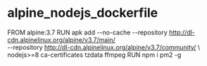 # alpine_nodejs_dockerfile

FROM alpine:3.7
RUN apk add  --no-cache --repository http://dl-cdn.alpinelinux.org/alpine/v3.7/main/ \
--repository http://dl-cdn.alpinelinux.org/alpine/v3.7/community/ \  
nodejs>=8 ca-certificates tzdata ffmpeg
RUN npm i pm2  -g
